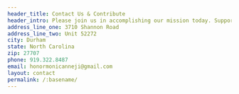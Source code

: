 ```yaml
---
header_title: Contact Us & Contribute
header_intro: Please join us in accomplishing our mission today. Support us by donating via <a href="https://www.paypal.me/nneji">PayPal</a> or <a href="mailto:honormonicanneji@gmail.com">Zelle</a>. We also accept checks. Shopping online? When you shop via our <a href="https://smile.amazon.com/ch/85-1546329">AmazonSmile link</a>, at no cost to you, we receive a 0.5% corporate donation! Contact us with any questions or suggestions.
address_line_one: 3710 Shannon Road
address_line_two: Unit 52272
city: Durham
state: North Carolina
zip: 27707
phone: 919.322.8487
email: honormonicanneji@gmail.com
layout: contact
permalink: /:basename/
---
```

<!-- Your entries above cannot contain colons -->
<!-- The only colon should be after the variable name (e.g. city:) -->
<!-- The colon is used to separate the variable name from the variable content -->
<!-- The exception is the second colon in the permalink field (e.g. permalink: /:basename/) -->
<!-- BAD -->
<!-- address_line_one: SomeBank, ATTN: Chris Smith -->
<!-- GOOD -->
<!-- address_line_one: SomeBank, ATTN Chris Smith -->
